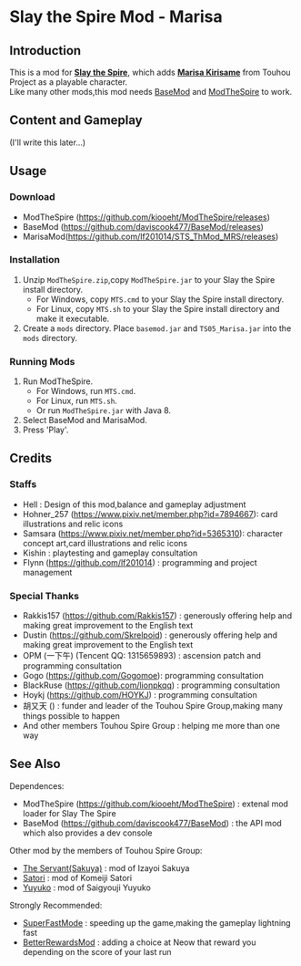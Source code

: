 # Slay the Spire Mod - Marisa

## Introduction ##
This is a mod for [**Slay the Spire**](https://store.steampowered.com/app/646570/Slay_the_Spire/), which adds [**Marisa Kirisame**](https://en.touhouwiki.net/wiki/Kirisame_Marisa) from Touhou Project as a playable character.<br>
Like many other mods,this mod needs [BaseMod](https://github.com/daviscook477/BaseMod/releases) and [ModTheSpire](https://github.com/kiooeht/ModTheSpire/releases) to work.

## Content and Gameplay ##
(I'll write this later...)

## Usage ##
### Download ###
* ModTheSpire (https://github.com/kiooeht/ModTheSpire/releases)
* BaseMod (https://github.com/daviscook477/BaseMod/releases)
* MarisaMod(https://github.com/lf201014/STS_ThMod_MRS/releases)
### Installation ###
1. Unzip `ModTheSpire.zip`,copy `ModTheSpire.jar` to your Slay the Spire install directory.
    * For Windows, copy `MTS.cmd` to your Slay the Spire install directory.
    * For Linux, copy `MTS.sh` to your Slay the Spire install directory and make it executable.
2. Create a `mods` directory. Place `basemod.jar` and `TS05_Marisa.jar` into the `mods` directory.
### Running Mods ###
1. Run ModTheSpire.
    * For Windows, run `MTS.cmd`.
    * For Linux, run `MTS.sh`.
    * Or run `ModTheSpire.jar` with Java 8.
2. Select BaseMod and MarisaMod.
3. Press 'Play'.

## Credits ##
### Staffs ###
  * Hell : Design of this mod,balance and gameplay adjustment
  * Hohner_257 (https://www.pixiv.net/member.php?id=7894667): card illustrations and relic icons
  * Samsara (https://www.pixiv.net/member.php?id=5365310): character concept art,card illustrations and relic icons
  * Kishin : playtesting and gameplay consultation
  * Flynn (https://github.com/lf201014) : programming and project management
### Special Thanks ###
  * Rakkis157 (https://github.com/Rakkis157) : generously offering help and making great improvement to the English text
  * Dustin (https://github.com/Skrelpoid) : generously offering help and making great improvement to the English text
  * OPM (一下午) (Tencent QQ: 1315659893) : ascension patch and programming consultation
  * Gogo (https://github.com/Gogomoe): programming consultation
  * BlackRuse (https://github.com/lionpkqq) : programming consultation
  * Hoykj (https://github.com/HOYKJ) : programming consultation
  * 胡又天 () : funder and leader of the Touhou Spire Group,making many things possible to happen
  * And other members Touhou Spire Group : helping me more than one way

## See Also ##
Dependences:
   * ModTheSpire (https://github.com/kiooeht/ModTheSpire) : extenal mod loader for Slay The Spire
   * BaseMod (https://github.com/daviscook477/BaseMod) : the API mod which also provides a dev console
   
Other mod by the members of Touhou Spire Group:
  * [The Servant(Sakuya)](https://github.com/lionpkqq/StS-BlackRuseMod) : mod of Izayoi Sakuya
  * [Satori](https://github.com/HOYKJ/KomeijiMod) : mod of Komeiji Satori
  * [Yuyuko](https://github.com/Gogomoe/YuyukoMod) : mod of Saigyouji Yuyuko
  
Strongly Recommended:
  * [SuperFastMode](https://github.com/Skrelpoid/SuperFastMode) : speeding up the game,making the gameplay lightning fast
  * [BetterRewardsMod](https://github.com/Skrelpoid/BetterRewardsMod) : adding a choice at Neow that reward you depending on the score of your last run
